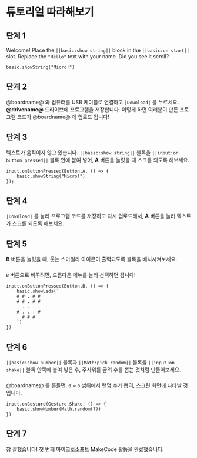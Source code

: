 # 튜토리얼 따라해보기

## 단계 1

Welcome! Place the `||basic:show string||` block in the `||basic:on start||` slot. Replace the `"Hello"` text with your name. Did you see it scroll?

```blocks
basic.showString("Micro!")
```

## 단계 2

@boardname@ 와 컴퓨터를 USB 케이블로 연결하고 `|Download|` 를 누르세요. **@drivename@** 드라이브에 프로그램을 저장합니다. 이렇게 하면 여러분이 만든 프로그램 코드가 @boardname@ 에 업로드 됩니다!

## 단계 3

텍스트가 움직이지 않고 있습니다. `||basic:show string||` 블록을 `||input:on button pressed||` 블록 안에 붙여 넣어, **A** 버튼을 눌렀을 때 스크롤 되도록 해보세요.

```block
input.onButtonPressed(Button.A, () => {
    basic.showString("Micro!")
});
```

## 단계 4

`|Download|` 를 눌러 프로그램 코드를 저장하고 다시 업로드해서, **A** 버튼을 눌러 텍스트가 스크롤 되도록 해보세요.

## 단계 5

**B** 버튼을 눌렀을 때, 웃는 스마일리 아이콘이 출력되도록 블록을 배치시켜보세요.

### 

`B` 버튼으로 바꾸려면, 드롭다운 메뉴를 눌러 선택하면 됩니다!

```block
input.onButtonPressed(Button.B, () => {
    basic.showLeds(`
    # # . # #
    # # . # #
    . . . . .
    # . . . #
    . # # # .
    `)
})
```

## 단계 6

`||basic:show number||` 블록과 `||Math:pick random||` 블록을 `||input:on shake||` 블록 안쪽에 붙여 넣은 후, 주사위를 굴려 수를 뽑는 것처럼 만들어보세요.

### 

@boardname@ 를 흔들면, `0` ~ `6` 범위에서 랜덤 수가 뽑혀, 스크린 화면에 나타날 것입니다.

```block
input.onGesture(Gesture.Shake, () => {
    basic.showNumber(Math.random(7))
})
```

## 단계 7

참 잘했습니다! 첫 번째 마이크로소프트 MakeCode 활동을 완료했습니다.